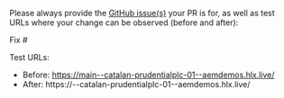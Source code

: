 Please always provide the [GitHub issue(s)](../issues) your PR is for, as well as test URLs where your change can be observed (before and after):

Fix #<gh-issue-id>

Test URLs:
- Before: https://main--catalan-prudentialplc-01--aemdemos.hlx.live/
- After: https://<branch>--catalan-prudentialplc-01--aemdemos.hlx.live/
